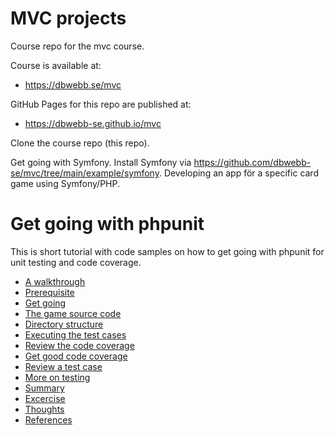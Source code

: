 MVC projects
================

Course repo for the mvc course.

Course is available at:

* https://dbwebb.se/mvc

GitHub Pages for this repo are published at:

* https://dbwebb-se.github.io/mvc

Clone the course repo (this repo).

Get going with Symfony. Install Symfony via https://github.com/dbwebb-se/mvc/tree/main/example/symfony. Developing an app för a specific card game using Symfony/PHP.

Get going with phpunit
===================================

This is short tutorial with code samples on how to get going with phpunit for unit testing and code coverage.

* [A walkthrough](#a-walkthrough)
* [Prerequisite](#prerequisite)
* [Get going](#get-going)
* [The game source code](#the-game-source-code)
* [Directory structure](#directory-structure)
* [Executing the test cases](#executing-the-test-cases)
* [Review the code coverage](#review-the-code-coverage)
* [Get good code coverage](#get-good-code-coverage)
* [Review a test case](#review-a-test-case)
* [More on testing](#more-on-testing)
* [Summary](#summary)
* [Excercise](#excercise)
* [Thoughts](#thoughts)
* [References](#references)
